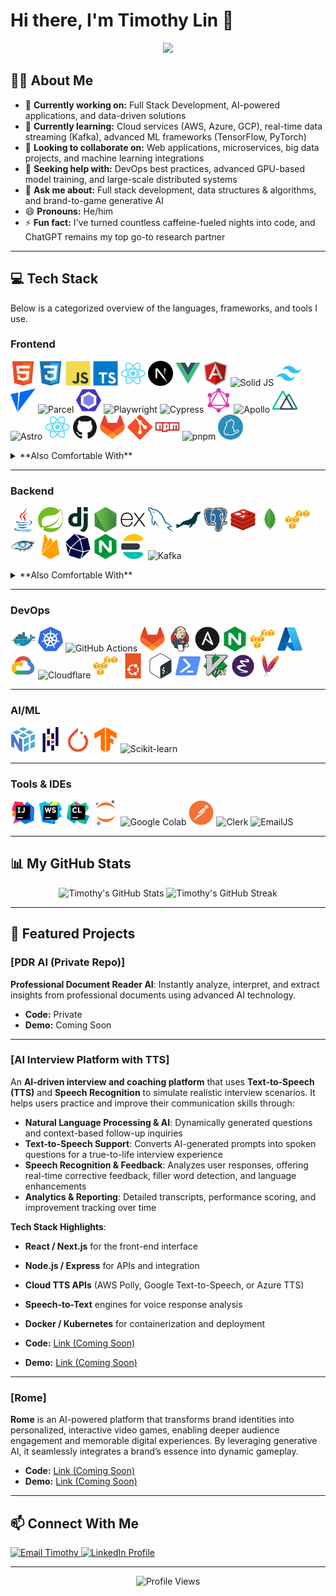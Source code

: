 # Hi there, I'm Timothy Lin 👋

<div align="center">
  <img src="https://readme-typing-svg.herokuapp.com?font=Time+New+Roman&color=cyan&size=25&center=true&vCenter=true&width=600&height=100&lines=Full+Stack+Developer;AI/ML+Enthusiast;Active+Learner/Researcher;Loves+to+learn+new+things..❤">
</div>

## 👨‍💻 About Me

- 🔭 **Currently working on:** Full Stack Development, AI-powered applications, and data-driven solutions  
- 🌱 **Currently learning:** Cloud services (AWS, Azure, GCP), real-time data streaming (Kafka), advanced ML frameworks (TensorFlow, PyTorch)  
- 👯 **Looking to collaborate on:** Web applications, microservices, big data projects, and machine learning integrations  
- 🤔 **Seeking help with:** DevOps best practices, advanced GPU-based model training, and large-scale distributed systems  
- 💬 **Ask me about:** Full stack development, data structures & algorithms, and brand-to-game generative AI  
- 😄 **Pronouns:** He/him  
- ⚡ **Fun fact:** I've turned countless caffeine-fueled nights into code, and ChatGPT remains my top go-to research partner  

---

## 💻 Tech Stack

Below is a categorized overview of the languages, frameworks, and tools I use.

### **Frontend**
<p>
  <!-- HTML -->
  <img src="https://raw.githubusercontent.com/devicons/devicon/master/icons/html5/html5-original.svg" alt="HTML" width="40" height="40"/>
  <!-- CSS -->
  <img src="https://raw.githubusercontent.com/devicons/devicon/master/icons/css3/css3-original.svg" alt="CSS" width="40" height="40"/>
  <!-- JavaScript -->
  <img src="https://raw.githubusercontent.com/devicons/devicon/master/icons/javascript/javascript-original.svg" alt="JavaScript" width="40" height="40"/>
  <!-- TypeScript -->
  <img src="https://raw.githubusercontent.com/devicons/devicon/master/icons/typescript/typescript-original.svg" alt="TypeScript" width="40" height="40"/>
  <!-- React -->
  <img src="https://raw.githubusercontent.com/devicons/devicon/master/icons/react/react-original.svg" alt="React" width="40" height="40"/>
  <!-- Next.js -->
  <img src="https://raw.githubusercontent.com/devicons/devicon/master/icons/nextjs/nextjs-original.svg" alt="Next.js" width="40" height="40"/>
  <!-- Vue -->
  <img src="https://raw.githubusercontent.com/devicons/devicon/master/icons/vuejs/vuejs-original.svg" alt="Vue" width="40" height="40"/>
  <!-- Angular -->
  <img src="https://raw.githubusercontent.com/devicons/devicon/master/icons/angularjs/angularjs-original.svg" alt="Angular" width="40" height="40"/>
  <!-- SolidJS -->
  <img src="https://www.solidjs.com/assets/img/solid-logo.svg" alt="Solid JS" width="40" height="40"/>
  <!-- TailwindCSS -->
  <img src="https://raw.githubusercontent.com/devicons/devicon/master/icons/tailwindcss/tailwindcss-plain.svg" alt="TailwindCSS" width="40" height="40"/>
  <!-- Vite -->
  <img src="https://raw.githubusercontent.com/devicons/devicon/master/icons/vite/vite-original.svg" alt="Vite" width="40" height="40"/>
  <!-- Parcel -->
  <img src="https://user-images.githubusercontent.com/12150276/227756953-85c9f765-6867-4e90-8b3d-d10fe16fbe84.svg" alt="Parcel" width="40" height="40"/>
  <!-- ESLint -->
  <img src="https://raw.githubusercontent.com/devicons/devicon/master/icons/eslint/eslint-original.svg" alt="ESLint" width="40" height="40"/>
  <!-- Playwright -->
  <img src="https://playwright.dev/img/playwright-logo.svg" alt="Playwright" width="40" height="40"/>
  <!-- Cypress -->
  <img src="https://raw.githubusercontent.com/devicons/devicon/master/icons/cypress/cypress-original.svg" alt="Cypress" width="40" height="40"/>
  <!-- GraphQL -->
  <img src="https://raw.githubusercontent.com/devicons/devicon/master/icons/graphql/graphql-plain.svg" alt="GraphQL" width="40" height="40"/>
  <!-- Apollo -->
  <img src="https://raw.githubusercontent.com/devicons/devicon/master/icons/apollostack/apollostack-original.svg" alt="Apollo" width="40" height="40"/>
  <!-- Nuxt.js -->
  <img src="https://raw.githubusercontent.com/devicons/devicon/master/icons/nuxtjs/nuxtjs-original.svg" alt="Nuxt.js" width="40" height="40"/>
  <!-- Astro -->
  <img src="https://astro.build/assets/press/astro-icon-light.svg" alt="Astro" width="40" height="40"/>
  <!-- React Native -->
  <img src="https://raw.githubusercontent.com/devicons/devicon/master/icons/react/react-original.svg" alt="React Native" width="40" height="40"/>
  <!-- GitHub -->
  <img src="https://raw.githubusercontent.com/devicons/devicon/master/icons/github/github-original.svg" alt="GitHub" width="40" height="40"/>
  <!-- GitLab -->
  <img src="https://raw.githubusercontent.com/devicons/devicon/master/icons/gitlab/gitlab-original.svg" alt="GitLab" width="40" height="40"/>
  <!-- Git -->
  <img src="https://raw.githubusercontent.com/devicons/devicon/master/icons/git/git-original.svg" alt="Git" width="40" height="40"/>
  <!-- npm -->
  <img src="https://raw.githubusercontent.com/devicons/devicon/master/icons/npm/npm-original-wordmark.svg" alt="npm" width="40" height="40"/>
  <!-- pnpm -->
  <img src="https://seeklogo.com/images/P/pnpm-logo-2D945C2E87-seeklogo.com.png" alt="pnpm" width="40" height="40"/>
  <!-- yarn -->
  <img src="https://raw.githubusercontent.com/devicons/devicon/master/icons/yarn/yarn-original.svg" alt="yarn" width="40" height="40"/>
</p>

<details>
  <summary>**Also Comfortable With**</summary>
  <ul>
    <li>CORS, HTTPS, Axios, JWT, OAuth, react-router</li>
  </ul>
</details>

---

### **Backend**
<p>
  <!-- Java -->
  <img src="https://raw.githubusercontent.com/devicons/devicon/master/icons/java/java-original.svg" alt="Java" width="40" height="40"/>
  <!-- Spring Boot -->
  <img src="https://raw.githubusercontent.com/devicons/devicon/master/icons/spring/spring-original.svg" alt="Spring Boot" width="40" height="40"/>
  <!-- Django -->
  <img src="https://raw.githubusercontent.com/devicons/devicon/master/icons/django/django-plain.svg" alt="Django" width="40" height="40"/>
  <!-- Node.js -->
  <img src="https://raw.githubusercontent.com/devicons/devicon/master/icons/nodejs/nodejs-original.svg" alt="Node.js" width="40" height="40"/>
  <!-- Express -->
  <img src="https://raw.githubusercontent.com/devicons/devicon/master/icons/express/express-original.svg" alt="Express" width="40" height="40"/>
  <!-- MySQL -->
  <img src="https://raw.githubusercontent.com/devicons/devicon/master/icons/mysql/mysql-original.svg" alt="MySQL" width="40" height="40"/>
  <!-- MariaDB -->
  <img src="https://raw.githubusercontent.com/devicons/devicon/master/icons/mariadb/mariadb-original.svg" alt="MariaDB" width="40" height="40"/>
  <!-- PostgreSQL -->
  <img src="https://raw.githubusercontent.com/devicons/devicon/master/icons/postgresql/postgresql-original.svg" alt="PostgreSQL" width="40" height="40"/>
  <!-- Redis -->
  <img src="https://raw.githubusercontent.com/devicons/devicon/master/icons/redis/redis-original.svg" alt="Redis" width="40" height="40"/>
  <!-- MongoDB -->
  <img src="https://raw.githubusercontent.com/devicons/devicon/master/icons/mongodb/mongodb-original.svg" alt="MongoDB" width="40" height="40"/>
  <!-- DynamoDB (AWS icon for representation) -->
  <img src="https://raw.githubusercontent.com/devicons/devicon/master/icons/amazonwebservices/amazonwebservices-original.svg" alt="DynamoDB" width="40" height="40"/>
  <!-- Cassandra -->
  <img src="https://raw.githubusercontent.com/devicons/devicon/master/icons/apachecassandra/apachecassandra-original.svg" alt="Cassandra" width="40" height="40"/>
  <!-- Firebase -->
  <img src="https://raw.githubusercontent.com/devicons/devicon/master/icons/firebase/firebase-plain.svg" alt="Firebase" width="40" height="40"/>
  <!-- InfluxDB -->
  <img src="https://raw.githubusercontent.com/devicons/devicon/master/icons/influxdb/influxdb-original.svg" alt="InfluxDB" width="40" height="40"/>
  <!-- Nginx -->
  <img src="https://raw.githubusercontent.com/devicons/devicon/master/icons/nginx/nginx-original.svg" alt="Nginx" width="40" height="40"/>
  <!-- Elasticsearch -->
  <img src="https://raw.githubusercontent.com/devicons/devicon/master/icons/elasticsearch/elasticsearch-original.svg" alt="Elasticsearch" width="40" height="40"/>
  <!-- Kafka -->
  <img src="https://raw.githubusercontent.com/devicons/devicon/master/icons/kafka/kafka-original.svg" alt="Kafka" width="40" height="40"/>
</p>

<details>
  <summary>**Also Comfortable With**</summary>
  <ul>
    <li>C/C++, Python, REST, JSON API</li>
    <li>Unit Testing, Integration Testing, JUnit, TestNG</li>
    <li>Drizzle ORM, Prisma ORM</li>
    <li>AWS Neptune (via AWS SDK)</li>
  </ul>
</details>

---

### **DevOps**
<p>
  <!-- Docker -->
  <img src="https://raw.githubusercontent.com/devicons/devicon/master/icons/docker/docker-original.svg" alt="Docker" width="40" height="40"/>
  <!-- Kubernetes -->
  <img src="https://raw.githubusercontent.com/devicons/devicon/master/icons/kubernetes/kubernetes-plain.svg" alt="Kubernetes" width="40" height="40"/>
  <!-- GitHub Actions -->
  <img src="https://avatars.githubusercontent.com/u/44036562?s=200&v=4" alt="GitHub Actions" width="40" height="40"/>
  <!-- GitLab CI -->
  <img src="https://raw.githubusercontent.com/devicons/devicon/master/icons/gitlab/gitlab-original.svg" alt="GitLab CI" width="40" height="40"/>
  <!-- Jenkins -->
  <img src="https://raw.githubusercontent.com/devicons/devicon/master/icons/jenkins/jenkins-original.svg" alt="Jenkins" width="40" height="40"/>
  <!-- Ansible -->
  <img src="https://raw.githubusercontent.com/devicons/devicon/master/icons/ansible/ansible-original.svg" alt="Ansible" width="40" height="40"/>
  <!-- Nginx -->
  <img src="https://raw.githubusercontent.com/devicons/devicon/master/icons/nginx/nginx-original.svg" alt="Nginx" width="40" height="40"/>
  <!-- AWS -->
  <img src="https://raw.githubusercontent.com/devicons/devicon/master/icons/amazonwebservices/amazonwebservices-original.svg" alt="AWS" width="40" height="40"/>
  <!-- Azure -->
  <img src="https://raw.githubusercontent.com/devicons/devicon/master/icons/azure/azure-original.svg" alt="Azure" width="40" height="40"/>
  <!-- Google Cloud -->
  <img src="https://raw.githubusercontent.com/devicons/devicon/master/icons/googlecloud/googlecloud-original.svg" alt="Google Cloud" width="40" height="40"/>
  <!-- Cloudflare -->
  <img src="https://www.vectorlogo.zone/logos/cloudflare/cloudflare-icon.svg" alt="Cloudflare" width="40" height="40"/>
  <!-- AWS Lambda (generic AWS icon again) -->
  <img src="https://raw.githubusercontent.com/devicons/devicon/master/icons/amazonwebservices/amazonwebservices-original.svg" alt="AWS Lambda" width="40" height="40"/>
  <!-- Ubuntu -->
  <img src="https://raw.githubusercontent.com/devicons/devicon/master/icons/ubuntu/ubuntu-plain.svg" alt="Ubuntu" width="40" height="40"/>
  <!-- Bash -->
  <img src="https://raw.githubusercontent.com/devicons/devicon/master/icons/bash/bash-original.svg" alt="Bash" width="40" height="40"/>
  <!-- PowerShell -->
  <img src="https://raw.githubusercontent.com/devicons/devicon/master/icons/powershell/powershell-original.svg" alt="PowerShell" width="40" height="40"/>
  <!-- Vim -->
  <img src="https://raw.githubusercontent.com/devicons/devicon/master/icons/vim/vim-original.svg" alt="Vim" width="40" height="40"/>
  <!-- Emacs -->
  <img src="https://raw.githubusercontent.com/devicons/devicon/master/icons/emacs/emacs-original.svg" alt="Emacs" width="40" height="40"/>
  <!-- Maven -->
  <img src="https://raw.githubusercontent.com/devicons/devicon/master/icons/maven/maven-original.svg" alt="Maven" width="40" height="40"/>
</p>

---

### **AI/ML**
<p>
  <!-- NumPy -->
  <img src="https://raw.githubusercontent.com/devicons/devicon/master/icons/numpy/numpy-original.svg" alt="NumPy" width="40" height="40"/>
  <!-- Pandas -->
  <img src="https://raw.githubusercontent.com/devicons/devicon/master/icons/pandas/pandas-original.svg" alt="Pandas" width="40" height="40"/>
  <!-- PyTorch -->
  <img src="https://raw.githubusercontent.com/devicons/devicon/master/icons/pytorch/pytorch-original.svg" alt="PyTorch" width="40" height="40"/>
  <!-- TensorFlow -->
  <img src="https://raw.githubusercontent.com/devicons/devicon/master/icons/tensorflow/tensorflow-original.svg" alt="TensorFlow" width="40" height="40"/>
  <!-- Scikit-learn -->
  <img src="https://raw.githubusercontent.com/devicons/devicon/master/icons/scikit-learn/scikit-learn-original.svg" alt="Scikit-learn" width="40" height="40"/>
</p>

---

### **Tools & IDEs**
<p>
  <!-- IntelliJ IDEA -->
  <img src="https://raw.githubusercontent.com/devicons/devicon/master/icons/intellij/intellij-original.svg" alt="IntelliJ IDEA" width="40" height="40"/>
  <!-- WebStorm -->
  <img src="https://raw.githubusercontent.com/devicons/devicon/master/icons/webstorm/webstorm-original.svg" alt="WebStorm" width="40" height="40"/>
  <!-- CLion -->
  <img src="https://raw.githubusercontent.com/devicons/devicon/master/icons/clion/clion-original.svg" alt="CLion" width="40" height="40"/>
  <!-- Jupyter -->
  <img src="https://raw.githubusercontent.com/devicons/devicon/master/icons/jupyter/jupyter-original.svg" alt="Jupyter Notebook" width="40" height="40"/>
  <!-- Google Colab -->
  <img src="https://colab.research.google.com/img/colab_favicon_256px.png" alt="Google Colab" width="40" height="40"/>
  <!-- Postman -->
  <img src="https://raw.githubusercontent.com/devicons/devicon/master/icons/postman/postman-original.svg" alt="Postman" width="40" height="40"/>
  <!-- Clerk -->
  <img src="https://www.clerk.dev/images/clerk-logo.svg" alt="Clerk" width="40" height="40"/>
  <!-- EmailJS -->
  <img src="https://www.vectorlogo.zone/logos/emailjs/emailjs-icon.svg" alt="EmailJS" width="40" height="40"/>
</p>

---

## 📊 My GitHub Stats

<p align="center">
  <img src="https://github-readme-stats.vercel.app/api?username=Deodat-Lawson&show_icons=true&theme=tokyonight" alt="Timothy's GitHub Stats" />
  <img src="https://github-readme-streak-stats.herokuapp.com/?user=Deodat-Lawson&theme=tokyonight" alt="Timothy's GitHub Streak" />
</p>

---

## 📁 Featured Projects

### [PDR AI (Private Repo)]
**Professional Document Reader AI**: Instantly analyze, interpret, and extract insights from professional documents using advanced AI technology.  
- **Code:** Private  
- **Demo:** Coming Soon  

---

### [AI Interview Platform with TTS]
An **AI-driven interview and coaching platform** that uses **Text-to-Speech (TTS)** and **Speech Recognition** to simulate realistic interview scenarios. It helps users practice and improve their communication skills through:

- **Natural Language Processing & AI**: Dynamically generated questions and context-based follow-up inquiries  
- **Text-to-Speech Support**: Converts AI-generated prompts into spoken questions for a true-to-life interview experience  
- **Speech Recognition & Feedback**: Analyzes user responses, offering real-time corrective feedback, filler word detection, and language enhancements  
- **Analytics & Reporting**: Detailed transcripts, performance scoring, and improvement tracking over time  

**Tech Stack Highlights**:
- **React / Next.js** for the front-end interface  
- **Node.js / Express** for APIs and integration  
- **Cloud TTS APIs** (AWS Polly, Google Text-to-Speech, or Azure TTS)  
- **Speech-to-Text** engines for voice response analysis  
- **Docker / Kubernetes** for containerization and deployment  

- **Code:** [Link (Coming Soon)](#)  
- **Demo:** [Link (Coming Soon)](#)  

---

### [Rome]
**Rome** is an AI-powered platform that transforms brand identities into personalized, interactive video games, enabling deeper audience engagement and memorable digital experiences. By leveraging generative AI, it seamlessly integrates a brand’s essence into dynamic gameplay.

- **Code:** [Link (Coming Soon)](#)  
- **Demo:** [Link (Coming Soon)](#)  

---

## 📫 Connect With Me

<p align="left">
  <a href="mailto:tlin56@jh.edu">
    <img src="https://img.shields.io/badge/Email-tlin56%40jh.edu-blue?style=flat-square&logo=gmail" alt="Email Timothy"/>
  </a>
  <a href="https://www.linkedin.com/in/tlin2004/">
    <img src="https://img.shields.io/badge/LinkedIn-Timothy%20Lin-blue?style=flat-square&logo=linkedin" alt="LinkedIn Profile"/>
  </a>
</p>

---

<p align="center">
  <img src="https://komarev.com/ghpvc/?username=tlin56&label=Profile%20views&color=0e75b6&style=flat" alt="Profile Views" />
</p>

